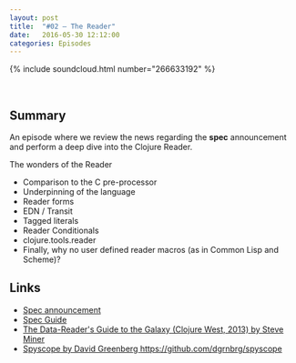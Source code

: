 ```yaml
---
layout: post
title:  "#02 – The Reader"
date:   2016-05-30 12:12:00
categories: Episodes
---
```


{% include soundcloud.html number="266633192" %}

<br>

## Summary
An episode where we review the news regarding the **spec** announcement and perform a deep dive into the Clojure Reader.

The wonders of the Reader
- Comparison to the C pre-processor
- Underpinning of the language
- Reader forms
- EDN / Transit
- Tagged literals
- Reader Conditionals
- clojure.tools.reader
- Finally, why no user defined reader macros (as in Common Lisp and Scheme)?

## Links

- <a href="http://blog.cognitect.com/blog/2016/5/23/introducing-clojurespec" 
        target="_blank">Spec announcement</a>
- <a href="http://clojure.org/guides/spec" target="_blank">Spec Guide</a>
- <a href="https://www.infoq.com/presentations/Clojure-Data-Reader" 
        target="_blank">The Data-Reader's Guide to the Galaxy (Clojure West, 2013) by Steve Miner</a>
- <a href="https://github.com/dgrnbrg/spyscope" 
        target="_blank">Spyscope by David Greenberg https://github.com/dgrnbrg/spyscope</a>

